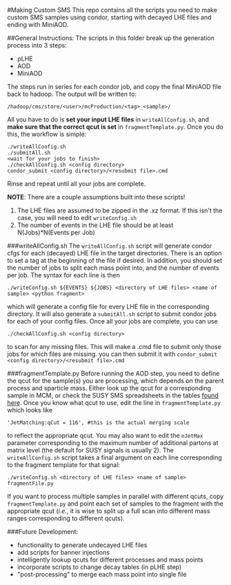 #Making Custom SMS
This repo contains all the scripts you need to make custom SMS samples using condor, starting with decayed LHE files and ending with MiniAOD.

##General Instructions:
The scripts in this folder break up the generation process into 3 steps:
- pLHE
- AOD
- MiniAOD

The steps run in series for each condor job, and copy the final MiniAOD file back to hadoop. The output will be written to:
```
/hadoop/cms/store/<user>/mcProduction/<tag>_<sample>/
```
All you have to do is **set your input LHE files** in `writeAllConfig.sh`, and **make sure that the correct qcut is set** in `fragmentTemplate.py`. Once you do this, the workflow is simple:
```
./writeAllConfig.sh
./submitAll.sh
<wait for your jobs to finish>
./checkAllConfig.sh <config directory>
condor_submit <config directory>/<resubmit file>.cmd
```
Rinse and repeat until all your jobs are complete.

**NOTE**: There are a couple assumptions built into these scripts!

1. The LHE files are assumed to be zipped in the .xz format. If this isn't the case, you will need to edit `writeConfig.sh`
2. The number of events in the LHE file should be at least N(Jobs)*N(Events per Job)

###writeAllConfig.sh
The `writeAllConfig.sh` script will generate condor cfgs for each (decayed) LHE file in the target directories. There is an option to set a tag at the beginning of the file if desired. In addition, you should set the number of jobs to split each mass point into, and the number of events per job. The syntax for each line is then
```
./writeConfig.sh ${EVENTS} ${JOBS} <directory of LHE files> <name of sample> <python fragment>
```
which will generate a config file for every LHE file in the corresponding directory. It will also generate a `submitAll.sh` script to submit condor jobs for each of your config files. Once all your jobs are complete, you can use
```
./checkAllConfig.sh <config directory>
```
to scan for any missing files. This will make a .cmd file to submit only those jobs for which files are missing. you can then submit it with `condor_submit <config directory>/<resubmit file>.cmd`

###fragmentTemplate.py
Before running the AOD step, you need to define the qcut for the sample(s) you are processing, which depends on the parent process and sparticle mass. Either look up the qcut for a corresponding sample in MCM, or check the SUSY SMS spreadsheets in the tables [found here](https://docs.google.com/spreadsheets/d/1fsHXGf6s7sIm_8PWaoVermlN1Q9mEtCM-1mTxqz4X7k/). Once you know what qcut to use, edit the line in `fragmentTemplate.py` which looks like
```
'JetMatching:qCut = 116', #this is the actual merging scale
```
to reflect the appropriate qcut. You may also want to edit the `nJetMax` parameter corresponding to the maximum number of additional partons at matrix level (the default for SUSY signals is usually 2). The `writeAllConfig.sh` script takes a final argument on each line corresponding to the fragment template for that signal:
```
./writeConfig.sh <directory of LHE files> <name of sample> fragmentFile.py
```
If you want to process multiple samples in parallel with different qcuts, copy `fragmentTemplate.py` and point each set of samples to the fragment with the appropriate qcut (*i.e.*, it is wise to split up a full scan into different mass ranges corresponding to different qcuts).

###Future Development:
- functionality to generate undecayed LHE files
- add scripts for banner injections
- intelligently lookup qcuts for different processes and mass points
- incorporate scripts to change decay tables (in pLHE step)
- "post-processing" to merge each mass point into single file
